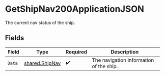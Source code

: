# GetShipNav200ApplicationJSON

The current nav status of the ship.


## Fields

| Field                                            | Type                                             | Required                                         | Description                                      |
| ------------------------------------------------ | ------------------------------------------------ | ------------------------------------------------ | ------------------------------------------------ |
| `Data`                                           | [shared.ShipNav](../../models/shared/shipnav.md) | :heavy_check_mark:                               | The navigation information of the ship.          |